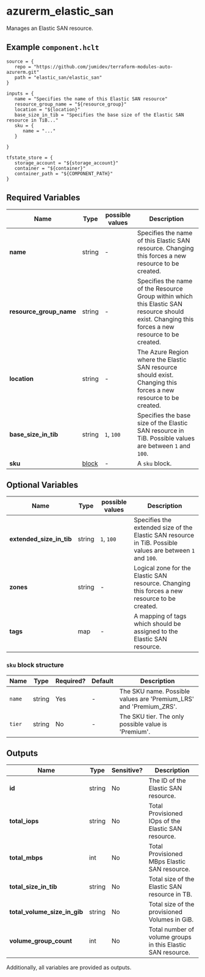 # azurerm_elastic_san

Manages an Elastic SAN resource.

## Example `component.hclt`

```hcl
source = {
   repo = "https://github.com/jumidev/terraform-modules-auto-azurerm.git"   
   path = "elastic_san/elastic_san"   
}

inputs = {
   name = "Specifies the name of this Elastic SAN resource"   
   resource_group_name = "${resource_group}"   
   location = "${location}"   
   base_size_in_tib = "Specifies the base size of the Elastic SAN resource in TiB..."   
   sku = {
      name = "..."      
   }
   
}

tfstate_store = {
   storage_account = "${storage_account}"   
   container = "${container}"   
   container_path = "${COMPONENT_PATH}"   
}

```

## Required Variables

| Name | Type |  possible values |  Description |
| ---- | --------- |  ----------- | ----------- |
| **name** | string |  -  |  Specifies the name of this Elastic SAN resource. Changing this forces a new resource to be created. | 
| **resource_group_name** | string |  -  |  Specifies the name of the Resource Group within which this Elastic SAN resource should exist. Changing this forces a new resource to be created. | 
| **location** | string |  -  |  The Azure Region where the Elastic SAN resource should exist. Changing this forces a new resource to be created. | 
| **base_size_in_tib** | string |  `1`, `100`  |  Specifies the base size of the Elastic SAN resource in TiB. Possible values are between `1` and `100`. | 
| **sku** | [block](#sku-block-structure) |  -  |  A `sku` block. | 

## Optional Variables

| Name | Type |  possible values |  Description |
| ---- | --------- |  ----------- | ----------- |
| **extended_size_in_tib** | string |  `1`, `100`  |  Specifies the extended size of the Elastic SAN resource in TiB. Possible values are between `1` and `100`. | 
| **zones** | string |  -  |  Logical zone for the Elastic SAN resource. Changing this forces a new resource to be created. | 
| **tags** | map |  -  |  A mapping of tags which should be assigned to the Elastic SAN resource. | 

### `sku` block structure

| Name | Type | Required? | Default | Description |
| ---- | ---- | --------- | ------- | ----------- |
| `name` | string | Yes | - | The SKU name. Possible values are 'Premium_LRS' and 'Premium_ZRS'. |
| `tier` | string | No | - | The SKU tier. The only possible value is 'Premium'. |



## Outputs

| Name | Type | Sensitive? | Description |
| ---- | ---- | --------- | --------- |
| **id** | string | No  | The ID of the Elastic SAN resource. | 
| **total_iops** | string | No  | Total Provisioned IOps of the Elastic SAN resource. | 
| **total_mbps** | int | No  | Total Provisioned MBps Elastic SAN resource. | 
| **total_size_in_tib** | string | No  | Total size of the Elastic SAN resource in TB. | 
| **total_volume_size_in_gib** | string | No  | Total size of the provisioned Volumes in GiB. | 
| **volume_group_count** | int | No  | Total number of volume groups in this Elastic SAN resource. | 

Additionally, all variables are provided as outputs.
